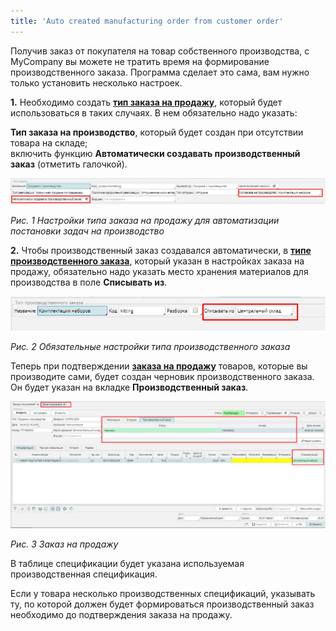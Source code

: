 ```yaml
---
title: 'Auto created manufacturing order from customer order'
---
```


Получив заказ от покупателя на товар собственного производства, с MyCompany вы можете не тратить время на формирование производственного заказа. Программа сделает это сама, вам нужно только установить несколько настроек.

  

**1.** Необходимо создать **[тип заказа на продажу](Customer_order_types.md)**, который будет использоваться в таких случаях. В нем обязательно надо указать:

**Тип заказа на производство**, который будет создан при отсутствии товара на складе;  
включить функцию **Автоматически создавать производственный заказ** (отметить галочкой).

![](images/A_C_M_O_F_C_O_1.png)

*Рис. 1 Настройки типа заказа на продажу для автоматизации постановки задач на производство*

  

**2.** Чтобы производственный заказ создавался автоматически, в [**типе производственного заказа**](Manufacturing_order_type.md), который указан в настройках заказа на продажу, обязательно надо указать место хранения материалов для производства в поле **Списывать из**.

![](images/A_C_M_O_F_C_O_2.png)

*Рис. 2 Обязательные настройки типа производственного заказа*

  

Теперь при подтверждении [**заказа на продажу**](Customer_orders.md) товаров, которые вы производите сами, будет создан черновик производственного заказа. Он будет указан на вкладке **Производственный заказ**.

![](images/A_C_M_O_F_C_O_3.png)

*Рис. 3 Заказ на продажу*

  

В таблице спецификации будет указана используемая производственная спецификация.

Если у товара несколько производственных спецификаций, указывать ту, по которой должен будет формироваться производственный заказ необходимо до подтверждения заказа на продажу.

  


